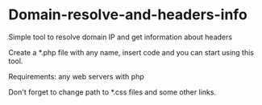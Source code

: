 Domain-resolve-and-headers-info
===============================

Simple tool to resolve domain IP and get information about headers

Create a *.php file with any name, insert code and you can start using this tool.

Requirements: any web servers with php

Don't forget to change path to *.css files and some other links.
